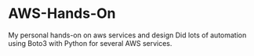 # AWS-Hands-On
My personal hands-on on aws services and design
Did lots of automation using Boto3 with Python for several AWS services.

